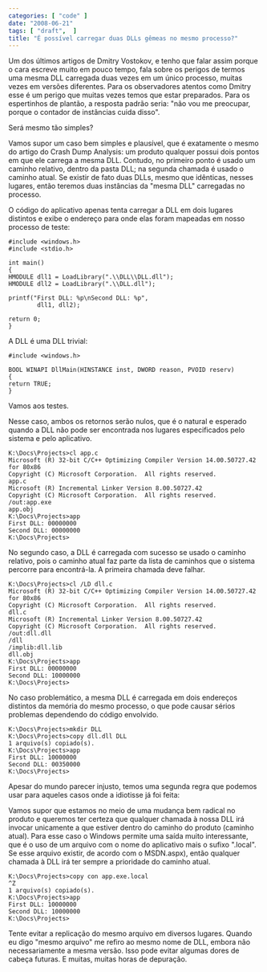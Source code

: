 ```yaml
---
categories: [ "code" ]
date: "2008-06-21"
tags: [ "draft",  ]
title: "É possível carregar duas DLLs gêmeas no mesmo processo?"
---
```

Um dos últimos artigos de Dmitry Vostokov, e tenho que falar assim
porque o cara escreve muito em pouco tempo, fala sobre os perigos de
termos uma mesma DLL carregada duas vezes em um único processo, muitas
vezes em versões diferentes. Para os observadores atentos como Dmitry
esse é um perigo que muitas vezes temos que estar preparados. Para os
espertinhos de plantão, a resposta padrão seria: "não vou me preocupar,
porque o contador de instâncias cuida disso".

Será mesmo tão simples?

Vamos supor um caso bem simples e plausível, que é exatamente o mesmo
do artigo do Crash Dump Analysis: um produto qualquer possui dois pontos
em que ele carrega a mesma DLL. Contudo, no primeiro ponto é usado
um caminho relativo, dentro da pasta DLL; na segunda chamada é usado
o caminho atual. Se existir de fato duas DLLs, mesmo que idênticas,
nesses lugares, então teremos duas instâncias da "mesma DLL" carregadas
no processo.

O código do aplicativo apenas tenta carregar a DLL em dois lugares
distintos e exibe o endereço para onde elas foram mapeadas em nosso
processo de teste:

    #include <windows.h>
    #include <stdio.h>
    
    int main()
    {
	HMODULE dll1 = LoadLibrary(".\\DLL\\DLL.dll");
	HMODULE dll2 = LoadLibrary(".\\DLL.dll");
    
	printf("First DLL: %p\nSecond DLL: %p",
			dll1, dll2);
    
	return 0;
    }
    

A DLL é uma DLL trivial:

    #include <windows.h>
    
    BOOL WINAPI DllMain(HINSTANCE inst, DWORD reason, PVOID reserv)
    {
	return TRUE;
    }

Vamos aos testes.

Nesse caso, ambos os retornos serão nulos, que é o natural e esperado
quando a DLL não pode ser encontrada nos lugares especificados pelo
sistema e pelo aplicativo.

    
    K:\Docs\Projects>cl app.c
    Microsoft (R) 32-bit C/C++ Optimizing Compiler Version 14.00.50727.42
    for 80x86
    Copyright (C) Microsoft Corporation.  All rights reserved.
    app.c
    Microsoft (R) Incremental Linker Version 8.00.50727.42
    Copyright (C) Microsoft Corporation.  All rights reserved.
    /out:app.exe
    app.obj
    K:\Docs\Projects>app
    First DLL: 00000000
    Second DLL: 00000000
    K:\Docs\Projects>

No segundo caso, a DLL é carregada com sucesso se usado o caminho
relativo, pois o caminho atual faz parte da lista de caminhos que o
sistema percorre para encontrá-la. A primeira chamada deve falhar.

    
    K:\Docs\Projects>cl /LD dll.c
    Microsoft (R) 32-bit C/C++ Optimizing Compiler Version 14.00.50727.42
    for 80x86
    Copyright (C) Microsoft Corporation.  All rights reserved.
    dll.c
    Microsoft (R) Incremental Linker Version 8.00.50727.42
    Copyright (C) Microsoft Corporation.  All rights reserved.
    /out:dll.dll
    /dll
    /implib:dll.lib
    dll.obj
    K:\Docs\Projects>app
    First DLL: 00000000
    Second DLL: 10000000
    K:\Docs\Projects>

No caso problemático, a mesma DLL é carregada em dois endereços
distintos da memória do mesmo processo, o que pode causar sérios
problemas dependendo do código envolvido.

    
    K:\Docs\Projects>mkdir DLL
    K:\Docs\Projects>copy dll.dll DLL
    1 arquivo(s) copiado(s).
    K:\Docs\Projects>app
    First DLL: 10000000
    Second DLL: 00350000
    K:\Docs\Projects>

Apesar do mundo parecer injusto, temos uma segunda regra que podemos
usar para aqueles casos onde a idiotisse já foi feita:

Vamos supor que estamos no meio de uma mudança bem radical no
produto e queremos ter certeza que qualquer chamada à nossa DLL irá
invocar unicamente a que estiver dentro do caminho do produto (caminho
atual). Para esse caso o Windows permite uma saída muito interessante,
que é o uso de um arquivo com o nome do aplicativo mais o sufixo
".local". Se esse arquivo existir, de acordo com o MSDN.aspx), então
qualquer chamada à DLL irá ter sempre a prioridade do caminho atual.

    
    K:\Docs\Projects>copy con app.exe.local
    ^Z
    1 arquivo(s) copiado(s).
    K:\Docs\Projects>app
    First DLL: 10000000
    Second DLL: 10000000
    K:\Docs\Projects>

Tente evitar a replicação do mesmo arquivo em diversos lugares. Quando
eu digo "mesmo arquivo" me refiro ao mesmo nome de DLL, embora não
necessariamente a mesma versão. Isso pode evitar algumas dores de
cabeça futuras. E muitas, muitas horas de depuração.
